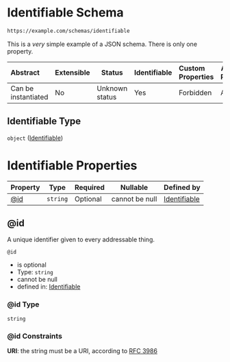 # Identifiable Schema

```txt
https://example.com/schemas/identifiable
```

This is a _very_ simple example of a JSON schema. There is only one property.


| Abstract            | Extensible | Status         | Identifiable | Custom Properties | Additional Properties | Access Restrictions | Defined In                                                                                       |
| :------------------ | ---------- | -------------- | ------------ | :---------------- | --------------------- | ------------------- | ------------------------------------------------------------------------------------------------ |
| Can be instantiated | No         | Unknown status | Yes          | Forbidden         | Allowed               | none                | [identifiable.schema.json](../generated-schemas/identifiable.schema.json "open original schema") |

## Identifiable Type

`object` ([Identifiable](identifiable.md))

# Identifiable Properties

| Property   | Type     | Required | Nullable       | Defined by                                                                                                    |
| :--------- | -------- | -------- | -------------- | :------------------------------------------------------------------------------------------------------------ |
| [@id](#id) | `string` | Optional | cannot be null | [Identifiable](identifiable-properties-id.md "https&#x3A;//example.com/schemas/identifiable#/properties/@id") |

## @id

A unique identifier given to every addressable thing.


`@id`

-   is optional
-   Type: `string`
-   cannot be null
-   defined in: [Identifiable](identifiable-properties-id.md "https&#x3A;//example.com/schemas/identifiable#/properties/@id")

### @id Type

`string`

### @id Constraints

**URI**: the string must be a URI, according to [RFC 3986](https://tools.ietf.org/html/rfc3986 "check the specification")
